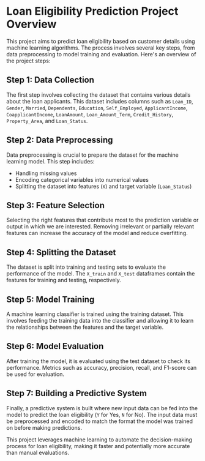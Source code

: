 # Loan Eligibility Prediction Project Overview

This project aims to predict loan eligibility based on customer details using machine learning algorithms. The process involves several key steps, from data preprocessing to model training and evaluation. Here's an overview of the project steps:

## Step 1: Data Collection
The first step involves collecting the dataset that contains various details about the loan applicants. This dataset includes columns such as `Loan_ID`, `Gender`, `Married`, `Dependents`, `Education`, `Self_Employed`, `ApplicantIncome`, `CoapplicantIncome`, `LoanAmount`, `Loan_Amount_Term`, `Credit_History`, `Property_Area`, and `Loan_Status`.

## Step 2: Data Preprocessing
Data preprocessing is crucial to prepare the dataset for the machine learning model. This step includes:
- Handling missing values
- Encoding categorical variables into numerical values
- Splitting the dataset into features (`X`) and target variable (`Loan_Status`)

## Step 3: Feature Selection
Selecting the right features that contribute most to the prediction variable or output in which we are interested. Removing irrelevant or partially relevant features can increase the accuracy of the model and reduce overfitting.

## Step 4: Splitting the Dataset
The dataset is split into training and testing sets to evaluate the performance of the model. The `X_train` and `X_test` dataframes contain the features for training and testing, respectively.

## Step 5: Model Training
A machine learning classifier is trained using the training dataset. This involves feeding the training data into the classifier and allowing it to learn the relationships between the features and the target variable.

## Step 6: Model Evaluation
After training the model, it is evaluated using the test dataset to check its performance. Metrics such as accuracy, precision, recall, and F1-score can be used for evaluation.

## Step 7: Building a Predictive System
Finally, a predictive system is built where new input data can be fed into the model to predict the loan eligibility (`Y` for Yes, `N` for No). The input data must be preprocessed and encoded to match the format the model was trained on before making predictions.

This project leverages machine learning to automate the decision-making process for loan eligibility, making it faster and potentially more accurate than manual evaluations.
